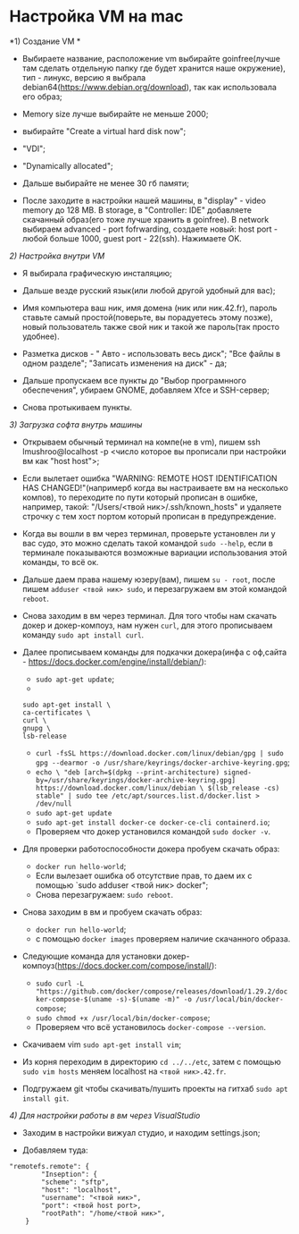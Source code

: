 # Настройка VM на mac

*1) Создание VM *

- Выбираете название, расположение vm выбирайте goinfree(лучше там сделать отдельную папку где будет хранится наше окружение),
тип - линукс, версию я выбрала debian64(https://www.debian.org/download), так как использовала его образ;

- Memory size лучше выбирайте не меньше 2000;

- выбирайте "Create a virtual hard disk now";

- "VDI";

- "Dynamically allocated";

- Дальше выбирайте не менее 30 гб памяти;

- После заходите в настройки нашей машины, в "display" - video memory до 128 MB. В storage,
в "Controller: IDE" добавляете скачанный образ(его тоже лучше хранить в goinfree).
В network выбираем advanced - port fofrwarding, создаете новый: host port - любой больше 1000, guest port - 22(ssh). Нажимаете OK.


*2) Настройка внутри VM*

- Я выбирала графическую инсталяцию;

- Дальше везде русский язык(или любой другой удобный для вас);
- Имя компьютера ваш ник, имя домена (ник или ник.42.fr), пароль ставьте самый простой(поверьте, вы порадуетесь этому позже),
новый пользователь также свой ник и такой же пароль(так просто удобнее).
- Разметка дисков - " Авто - использовать весь диск"; "Все файлы в одном разделе";
"Записать изменения на диск" - да;
- Дальше пропускаем все пункты до "Выбор програмнного обеспечения", убираем GNOME, добавляем Xfce и SSH-сервер; 
- Снова протыкиваем пункты.

*3) Загрузка софта внутрь машины*

- Открываем обычный терминал на компе(не в vm), пишем ssh lmushroo@localhost -p <число которое вы прописали при настройки вм как "host host">;

- Если вылетает ошибка "WARNING: REMOTE HOST IDENTIFICATION HAS CHANGED!"(напримерб когда вы настраиваете вм на несколько компов),
то переходите по пути который прописан в ошибке, например, такой: "/Users/<твой ник>/.ssh/known_hosts"
и удаляете строчку с тем хост портом  который прописан в предупреждение.

- Когда вы вошли в вм через терминал, проверьте установлен ли у вас судо, это можно сделать такой командой `sudo --help`,
если в терминале показываются возможные вариации использования этой команды, то всё ок.

- Дальше даем права нашему юзеру(вам), пишем `su - root`, после пишем `adduser <твой ник> sudo`, и перезагружаем вм этой командой `reboot`.

- Снова заходим в вм через терминал. Для того чтобы нам скачать докер и докер-компоуз, нам нужен `curl`,
для этого прописываем команду `sudo apt install curl`.

- Далее прописываем команды для подкачки докера(инфа с оф,сайта - https://docs.docker.com/engine/install/debian/):
    - `sudo apt-get update`;
    - 
    ``` 
    sudo apt-get install \
    ca-certificates \
    curl \
    gnupg \
    lsb-release
    ```
    - `curl -fsSL https://download.docker.com/linux/debian/gpg | sudo gpg --dearmor -o /usr/share/keyrings/docker-archive-keyring.gpg`;
    - `echo \
  "deb [arch=$(dpkg --print-architecture) signed-by=/usr/share/keyrings/docker-archive-keyring.gpg] https://download.docker.com/linux/debian \
  $(lsb_release -cs) stable" | sudo tee /etc/apt/sources.list.d/docker.list > /dev/null`
    - `sudo apt-get update`
    - `sudo apt-get install docker-ce docker-ce-cli containerd.io`;
    - Проверяем что докер установился командой `sudo docker -v`.

- Для проверки работоспособности докера пробуем скачать образ:
  - `docker run hello-world`;
  - Если вылезает ошибка об отсутствие прав, то даем их с помощью `sudo adduser <твой ник> docker";
  - Снова перезагружаем: `sudo reboot`.
  
- Снова заходим в вм и пробуем скачать образ:
  - `docker run hello-world`;
  - с помощью `docker images` проверяем наличие скачанного образа.
  
- Следующие командa для установки докер-компоуз(https://docs.docker.com/compose/install/):
  - `sudo curl -L "https://github.com/docker/compose/releases/download/1.29.2/docker-compose-$(uname -s)-$(uname -m)" -o /usr/local/bin/docker-compose`;
  - `sudo chmod +x /usr/local/bin/docker-compose`;
  - Проверяем что всё установилось `docker-compose --version`.
  
- Скачиваем vim `sudo apt-get install vim`;

- Из корня переходим в директорию `cd ../../etc`, затем с помощью `sudo vim hosts` меняем localhost на `<твой ник>.42.fr`.

- Подгружаем git чтобы скачивать/пушить проекты на гитхаб `sudo apt install git`.

*4) Для настройки работы в вм через VisualStudio*

- Заходим в настройки вижуал студио, и находим settings.json;

- Добавляем туда:
```
"remotefs.remote": {
        "Inseption": {
        "scheme": "sftp",
        "host": "localhost",
        "username": "<твой ник>",
        "port": <твой host port>,
        "rootPath": "/home/<твой ник>",
    }
```
